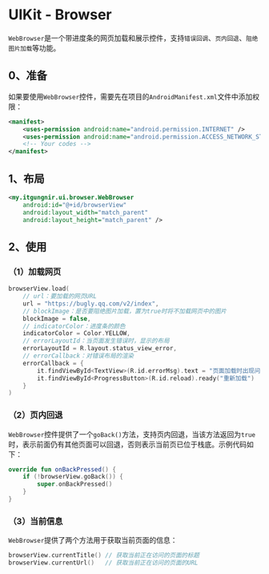 # UIKit - Browser

`WebBrowser`是一个带进度条的网页加载和展示控件，支持`错误回调`、`页内回退`、`阻绝图片加载`等功能。

## 0、准备
如果要使用`WebBrowser`控件，需要先在项目的`AndroidManifest.xml`文件中添加权限：
```xml
<manifest>
    <uses-permission android:name="android.permission.INTERNET" />
    <uses-permission android:name="android.permission.ACCESS_NETWORK_STATE" />
    <!-- Your codes -->
</manifest>
```

## 1、布局
```xml
<my.itgungnir.ui.browser.WebBrowser
    android:id="@+id/browserView"
    android:layout_width="match_parent"
    android:layout_height="match_parent" />
```

## 2、使用
### （1）加载网页
```kotlin
browserView.load(
    // url：要加载的网页URL
    url = "https://bugly.qq.com/v2/index",
    // blockImage：是否要阻绝图片加载，置为true时将不加载网页中的图片
    blockImage = false,
    // indicatorColor：进度条的颜色
    indicatorColor = Color.YELLOW,
    // errorLayoutId：当页面发生错误时，显示的布局
    errorLayoutId = R.layout.status_view_error,
    // errorCallback：对错误布局的渲染
    errorCallback = {
        it.findViewById<TextView>(R.id.errorMsg).text = "页面加载时出现问题，请重试~"
        it.findViewById<ProgressButton>(R.id.reload).ready("重新加载")
    }
)
```

### （2）页内回退
`WebBrowser`控件提供了一个`goBack()`方法，支持页内回退，当该方法返回为`true`时，表示前面仍有其他页面可以回退，否则表示当前页已位于栈底。示例代码如下：
```kotlin
override fun onBackPressed() {
    if (!browserView.goBack()) {
        super.onBackPressed()
    }
}
```

### （3）当前信息
`WebBrowser`提供了两个方法用于获取当前页面的信息：
```kotlin
browserView.currentTitle() // 获取当前正在访问的页面的标题
browserView.currentUrl()   // 获取当前正在访问的页面的URL
```